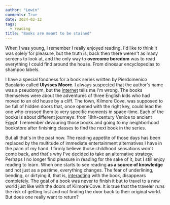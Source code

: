 ```yaml
---
author: "Lewin"
comments: True
date: 2024-02-12
tags:
  - reading
title: "Books are meant to be stained"
---
```


When I was young, I remember I really enjoyed reading. I'd like to think it was solely for pleasure, but the truth is, back then there weren't as many screens to look at, and the only way to **overcome boredom** was to read everything I could find around the house. From dinosaur encyclopedias to shampoo labels.

I have a special fondness for a book series written by Pierdomenico Bacalario called **Ulysses Moore**. I always suspected that the author's name was a pseudonym, but the [internet](https://en.wikipedia.org/wiki/Pierdomenico_Baccalario) tells me I'm wrong. The books themselves were about the adventures of three English kids who had moved to an old house by a cliff. The town, Kilmore Cove, was supposed to be full of hidden doors that, once opened with the right key, could lead the one who crossed them to very specific moments in space-time. Each of the books is about different journeys: from 18th-century Venice to ancient Egypt. I remember devouring those books and going to my neighborhood bookstore after finishing classes to find the next book in the series.

But all that's in the past now. The reading appetite of those days has been replaced by the multitude of immediate entertainment alternatives I have in the palm of my hand. I firmly believe those childhood sensations won't come back, and that's why I've decided to take an alternative strategy. Perhaps I no longer find pleasure in reading for the sake of it, but I still enjoy reading to learn. When one starts to see reading **as a source of knowledge** and not just as a pastime, everything changes. The fear of underlining, bending, or dirtying it, that is, [interacting](https://youtu.be/watch?v=WKgiv3dI9CU) with the book, disappears completely. The goal of a book was never to finish it but to travel to a new world just like with the doors of Kilmore Cove. It is true that the traveler runs the risk of getting lost and not finding the door back to their original world. But does one really want to return?
